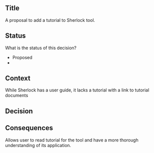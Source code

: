 ## Title

A proposal to add a tutorial to Sherlock tool.

## Status

What is the status of this decision?

-   Proposed
- 

## Context
While Sherlock has a user guide, it lacks a tutorial with a link to tutorial documents


## Decision



## Consequences

Allows user to read tutorial for the tool and have a more thorough understanding of its application.
